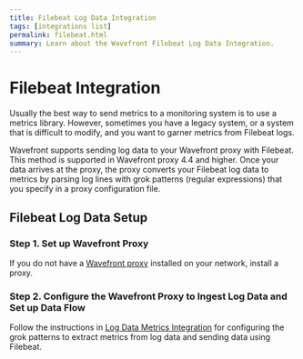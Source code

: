 ```yaml
---
title: Filebeat Log Data Integration
tags: [integrations list]
permalink: filebeat.html
summary: Learn about the Wavefront Filebeat Log Data Integration.
---
```

# Filebeat Integration

Usually the best way to send metrics to a monitoring system is to use a metrics library. However, sometimes you have a legacy system, or a system that is difficult to modify, and you want to garner metrics from Filebeat logs. 

Wavefront supports sending log data to your Wavefront proxy with Filebeat. This method is supported in Wavefront proxy 4.4 and higher. Once your data arrives at the proxy, the proxy converts your Filebeat log data to metrics by parsing log lines with grok patterns (regular expressions) that you specify in a proxy configuration file.



## Filebeat Log Data Setup



### Step 1. Set up Wavefront Proxy

If you do not have a [Wavefront proxy](https://docs.wavefront.com/proxies.html) installed on your network, install a proxy.


### Step 2. Configure the Wavefront Proxy to Ingest Log Data and Set up Data Flow

Follow the instructions in [Log Data Metrics Integration](https://docs.wavefront.com/integrations_log_data.html) for configuring the grok patterns to extract metrics from log data and sending data using Filebeat.


